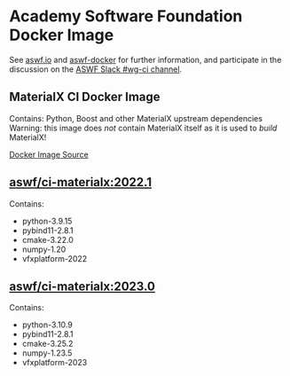 <!--
Copyright (c) Contributors to the aswf-docker Project. All rights reserved.
SPDX-License-Identifier: Apache-2.0

Warning: this file is automatically generated from a template!
-->

# Academy Software Foundation Docker Image

See [aswf.io](https://aswf.io) and [aswf-docker](https://github.com/AcademySoftwareFoundation/aswf-docker)
for further information, and participate in the discussion on the
[ASWF Slack #wg-ci channel](https://academysoftwarefdn.slack.com/archives/C0169RX7MMK).

## MaterialX CI Docker Image

Contains: Python, Boost and other MaterialX upstream dependencies
Warning: this image does *not* contain MaterialX itself as it is used to *build* MaterialX!

[Docker Image Source](https://github.com/AcademySoftwareFoundation/aswf-docker/blob/master/ci-materialx/Dockerfile)

## [aswf/ci-materialx:2022.1](https://hub.docker.com/r/aswf/ci-materialx/tags?page=1&name=2022.1)

Contains:
* python-3.9.15
* pybind11-2.8.1
* cmake-3.22.0
* numpy-1.20
* vfxplatform-2022

## [aswf/ci-materialx:2023.0](https://hub.docker.com/r/aswf/ci-materialx/tags?page=1&name=2023.0)

Contains:
* python-3.10.9
* pybind11-2.8.1
* cmake-3.25.2
* numpy-1.23.5
* vfxplatform-2023

